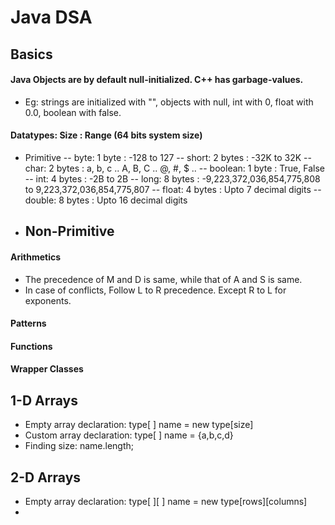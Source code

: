 # Java DSA

## Basics

#### Java Objects are by default null-initialized. C++ has garbage-values.
 - Eg: strings are initialized with "", objects with null, int with 0, float with 0.0, boolean with false.

#### Datatypes: Size : Range (64 bits system size)
 - Primitive
   -- byte: 1 byte : -128 to 127
   -- short: 2 bytes : -32K to 32K
   -- char: 2 bytes : a, b, c .. A, B, C .. @, #, $ ..
   -- boolean: 1 byte : True, False
   -- int: 4 bytes : -2B to 2B
   -- long: 8 bytes : -9,223,372,036,854,775,808 to 9,223,372,036,854,775,807
   -- float: 4 bytes : Upto 7 decimal digits
   -- double: 8 bytes : Upto 16 decimal digits
 - Non-Primitive
    --
#### Arithmetics
 - The precedence of M and D is same, while that of A and S is same.
 - In case of conflicts, Follow L to R precedence. Except R to L for exponents.
#### Patterns
#### Functions
#### Wrapper Classes

## 1-D Arrays
 - Empty array declaration: type[ ] name = new type[size]
 - Custom array declaration: type[ ] name = {a,b,c,d}
 - Finding size: name.length;

## 2-D Arrays
 - Empty array declaration: type[ ][ ] name = new type[rows][columns]
 - 
